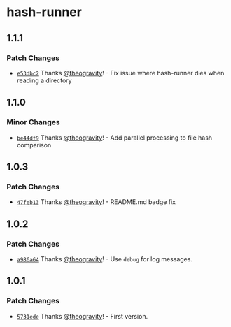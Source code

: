 # hash-runner

## 1.1.1

### Patch Changes

- [`e53dbc2`](https://github.com/theogravity/hash-runner/commit/e53dbc2bf9893925dd680eab8cb073e4f1d91bf8) Thanks [@theogravity](https://github.com/theogravity)! - Fix issue where hash-runner dies when reading a directory

## 1.1.0

### Minor Changes

- [`be44df9`](https://github.com/theogravity/hash-runner/commit/be44df95c1f052f78f85dc0f54a72ff572fa97cf) Thanks [@theogravity](https://github.com/theogravity)! - Add parallel processing to file hash comparison

## 1.0.3

### Patch Changes

- [`47feb13`](https://github.com/theogravity/hash-runner/commit/47feb137c8b1d5585b7e80bcff8eb949cc35ea2d) Thanks [@theogravity](https://github.com/theogravity)! - README.md badge fix

## 1.0.2

### Patch Changes

- [`a986a64`](https://github.com/theogravity/hash-runner/commit/a986a64f206f5c9bddd2d41750d8f991c00a99b0) Thanks [@theogravity](https://github.com/theogravity)! - Use `debug` for log messages.

## 1.0.1

### Patch Changes

- [`5731ede`](https://github.com/theogravity/hash-runner/commit/5731ede70e8c71fb2fa9f3427130380361423a9f) Thanks [@theogravity](https://github.com/theogravity)! - First version.

